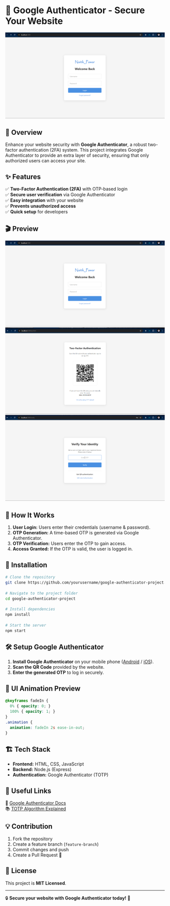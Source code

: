 # 🔐 Google Authenticator - Secure Your Website

![Google Authenticator](p1)

## 🚀 Overview
Enhance your website security with **Google Authenticator**, a robust two-factor authentication (2FA) system. This project integrates Google Authenticator to provide an extra layer of security, ensuring that only authorized users can access your site.

## ✨ Features
✅ **Two-Factor Authentication (2FA)** with OTP-based login  
✅ **Secure user verification** via Google Authenticator  
✅ **Easy integration** with your website  
✅ **Prevents unauthorized access**  
✅ **Quick setup** for developers  

## 🎬 Preview
![Preview 1](p1)
![Preview 2](p2)
![Preview 3](p3)

## 📌 How It Works
1. **User Login:** Users enter their credentials (username & password).
2. **OTP Generation:** A time-based OTP is generated via Google Authenticator.
3. **OTP Verification:** Users enter the OTP to gain access.
4. **Access Granted:** If the OTP is valid, the user is logged in.

## 📜 Installation
```bash
# Clone the repository
git clone https://github.com/yourusername/google-authenticator-project.git

# Navigate to the project folder
cd google-authenticator-project

# Install dependencies
npm install

# Start the server
npm start
```

## 🛠️ Setup Google Authenticator
1. **Install Google Authenticator** on your mobile phone ([Android](https://play.google.com/store/apps/details?id=com.google.android.apps.authenticator2) / [iOS](https://apps.apple.com/us/app/google-authenticator/id388497605)).
2. **Scan the QR Code** provided by the website.
3. **Enter the generated OTP** to log in securely.

## 🎨 UI Animation Preview
```css
@keyframes fadeIn {
  0% { opacity: 0; }
  100% { opacity: 1; }
}
.animation {
  animation: fadeIn 2s ease-in-out;
}
```

## 🏗️ Tech Stack
- **Frontend:** HTML, CSS, JavaScript
- **Backend:** Node.js (Express)
- **Authentication:** Google Authenticator (TOTP)

## 🔗 Useful Links
📖 [Google Authenticator Docs](https://support.google.com/accounts/answer/1066447?hl=en)  
📚 [TOTP Algorithm Explained](https://en.wikipedia.org/wiki/Time-based_One-Time_Password)

## 💡 Contribution
1. Fork the repository
2. Create a feature branch (`feature-branch`)
3. Commit changes and push
4. Create a Pull Request 🎉

## 📜 License
This project is **MIT Licensed**.

---
🔒 **Secure your website with Google Authenticator today!** 🚀

